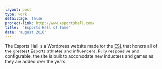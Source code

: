 ```yaml
---
layout: post
type: work
detailpage: false
project-link: http://www.esportshall.com/
title:  "Esports Hall of Fame"
date: "august 2016"
---
```


The Esports Hall is a Wordpress website made for the [ESL][esl] that honors all of the greatest Esports athletes and influencers. Fully responsive and configurable, the site is built to accomodate new inductees and games as they are added over the years.

[esl]: http://www.eslgaming.com/